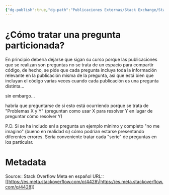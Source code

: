 ```yaml
---
{"dg-publish":true,"dg-path":"Publicaciones Externas/Stack Exchange/Stack Overflow en español/Stack Overflow en español Meta/es.meta.stackoverflow.com-4428.md","permalink":"/publicaciones-externas/stack-exchange/stack-overflow-en-espanol/stack-overflow-en-espanol-meta/es-meta-stackoverflow-com-4428/","title":"¿Cómo tratar una pregunta particionada?","hide":true,"noteIcon":"\"0\"","created":"2024-04-03T12:49:10.631-06:00","updated":"2024-04-05T16:44:04.406-06:00"}
---
```


# ¿Cómo tratar una pregunta particionada?

En principio debería dejarse que sigan su curso porque las publicaciones que se realizan son preguntas no se trata de un espacio para compartir código, de hecho, se pide que cada pregunta incluya toda la información relevante en la publicación misma de la pregunta, así que está bien que incluyan el código varias veces cuando cada publicación es una pregunta distinta...

sin embargo...

habría que preguntarse de si esto está ocurriendo porque se trata de "Problemas X y Y" (preguntan como usar X para resolver Y en lugar de preguntar cómo resolver Y)

P.D. Si se ha includo enl a pregunta un ejemplo mínimo y completo "no me imagino" (bueno en realidad sí) cómo podrían estarse presentando diferentes errores. Sería conveniente tratar cada "serie" de preguntas en los particular.

# Metadata
Source:: Stack Overflow Meta en español
URL:: [[https://es.meta.stackoverflow.com/q/4428\|https://es.meta.stackoverflow.com/q/4428]]

